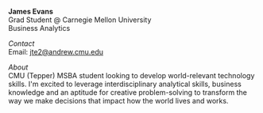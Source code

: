 **James Evans**  
Grad Student @ Carnegie Mellon University  
Business Analytics  

_Contact_  
Email: jte2@andrew.cmu.edu
  
_About_  
CMU (Tepper) MSBA student looking to develop world-relevant technology skills. I'm excited to leverage interdisciplinary analytical skills, business knowledge and an aptitude for creative problem-solving to transform the way we make decisions that impact how the world lives and works.  


